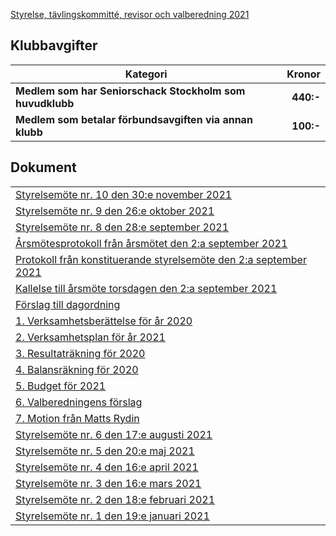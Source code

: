 
[Styrelse, tävlingskommitté, revisor och valberedning 2021](HTM/seniorstyrelse_2021.pdf)
## Klubbavgifter

Kategori|Kronor
---|---:
<b>Medlem som har Seniorschack Stockholm som huvudklubb</b>|<b>440:-</b>
<b>Medlem som betalar förbundsavgiften via annan klubb</b>|<b>100:-</b>


## Dokument

| |
|-|
|[Styrelsemöte nr. 10 den 30:e november 2021](HTM/Protokoll_SrS_nr10_2021.pdf)|
|[Styrelsemöte nr. 9 den 26:e oktober 2021](HTM/Protokoll_SrS_nr9_2021.pdf)|
|[Styrelsemöte nr. 8 den 28:e september 2021](HTM/Protokoll_SrS_nr8_2021.pdf)|
|[Årsmötesprotokoll från årsmötet den 2:a september 2021](HTM/arsmote_protokoll_2021.pdf)|
|[Protokoll från konstituerande styrelsemöte den 2:a september 2021](HTM/Protokoll_SrS_nr7_2021.pdf)|
|[Kallelse till årsmöte torsdagen den 2:a september 2021](HTM/Kallelse_arsmote_2021.pdf)|
|[Förslag till dagordning](HTM/Dagordning_arsmote_2021.pdf)|
|[1. Verksamhetsberättelse för år 2020](HTM/Verksamhetsberattelse_2020.pdf)|
|[2. Verksamhetsplan för år 2021](HTM/SrS_Verksamhetsplan_2021.pdf)|
|[3. Resultaträkning för 2020](HTM/SrS_Resultatrakning_2020_20210818.pdf)|
|[4. Balansräkning för 2020](HTM/SrS_Balansrakning_2020_20210818.pdf)|
|[5. Budget för 2021](HTM/SrS_Budget_2021.pdf)|
|[6. Valberedningens förslag](HTM/ValberedningensForslag_2021-09-02.pdf)|
|[7. Motion från Matts Rydin](HTM/Motion_Matts_Rydin.pdf)|
|[Styrelsemöte nr. 6 den 17:e augusti 2021](HTM/Protokoll_SrS_nr6_2021.pdf)|
|[Styrelsemöte nr. 5 den 20:e maj 2021](HTM/Protokoll_SrS_nr5_2021.pdf)|
|[Styrelsemöte nr. 4 den 16:e april 2021](HTM/Protokoll_SrS_nr4_2021.pdf)|
|[Styrelsemöte nr. 3 den 16:e mars 2021](HTM/Protokoll_SrS_nr3_2021.pdf)|
|[Styrelsemöte nr. 2 den 18:e februari 2021](HTM/Protokoll_SrS_nr2_2021.pdf)|
|[Styrelsemöte nr. 1 den 19:e januari 2021](HTM/Protokoll_SrS_nr1_2021.pdf)|